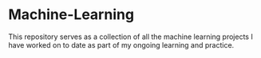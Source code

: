 # Machine-Learning
This repository serves as a collection of all the machine learning projects I have worked on to date as part of my ongoing learning and practice.
